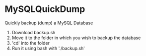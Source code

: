 # MySQLQuickDump
Quickly backup (dump) a MySQL Database

1. Download backup.sh
2. Move it to the folder in which you wish to backup the database
3. 'cd' into the folder
4. Run it using bash with './backup.sh'

